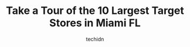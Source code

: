 ---
layout: ampstory
image: https://i0.wp.com/www.depkes.org/wp-content/uploads/2023/06/target-0-in-miami-fl-1685965040.jpeg?resize=640,853
author: techidn
featured: false
description: Discover the impressive array of Target options in Miami FL, where you can find 10 of the largest Target establishments in the area. From renowned classics to hidden gems, Miami FL offers a 
title: Take a Tour of the 10 Largest Target Stores in Miami FL
cover:
   title: Take a Tour of the 10 Largest Target Stores in Miami FL
   subtitle: Rickpate
   background: https://www.depkes.org/wp-content/uploads/2023/06/target-0-in-miami-fl-1685965040.jpeg

pages: 
 - layout: thirds
   top: <h1>#1 Target</h1>
   bottom: "<p>You can tell this Target has good management in place. Tidy, organized and clean. Very friendly employees who are actually working hard. I enjoyed my shopping experience </p>"
   background: https://www.depkes.org/wp-content/uploads/2023/06/target-1-in-miami-fl-1685965040.jpeg
   backgroundblur: true
 - layout: thirds
   top: <h1>#2 Target</h1>
   bottom: "<p>3401 N Miami Ave Suite 100, Miami, FL 33127, United States</p>"
   background: https://www.depkes.org/wp-content/uploads/2023/06/target-2-in-miami-fl-1685965041.jpeg
   cta:
      link: https://www.depkes.org/blog/take-a-tour-of-the-10-largest-target-stores-in-miami-fl/
      text: Take a Tour of the 10 Largest Target Stores in Miami FL
 - layout: thirds
   top: <h1>#3 Target</h1>
   bottom: "<p>15005 SW 88th St, Miami, FL 33196, United States</p>"
   background: https://www.depkes.org/wp-content/uploads/2023/06/target-3-in-miami-fl-1685965041.jpeg
   cta:
      link: https://www.depkes.org/blog/take-a-tour-of-the-10-largest-target-stores-in-miami-fl/
      text: Take a Tour of the 10 Largest Target Stores in Miami FL
 - layout: thirds
   top: <h1>#4 Target</h1>
   bottom: "<p>7800 SW 104th St, Miami, FL 33156, United States</p>"
   background: https://images.unsplash.com/photo-1522441815192-d9f04eb0615c?ixlib=rb-4.0.3&ixid=MnwxMjA3fDB8MHxwaG90by1wYWdlfHx8fGVufDB8fHx8&auto=format&fit=crop&w=640&h=853&q=80
   cta:
      link: https://www.depkes.org/blog/take-a-tour-of-the-10-largest-target-stores-in-miami-fl/
      text: Take a Tour of the 10 Largest Target Stores in Miami FL
 - layout: thirds
   top: <h1>#5 Target</h1>
   bottom: "<p>7795 SW 40th St, Miami, FL 33155, United States</p>"
   background: https://images.unsplash.com/photo-1518640467707-6811f4a6ab73?ixlib=rb-4.0.3&ixid=MnwxMjA3fDB8MHxwaG90by1wYWdlfHx8fGVufDB8fHx8&auto=format&fit=crop&w=640&h=853&q=80
   cta:
      link: https://www.depkes.org/blog/take-a-tour-of-the-10-largest-target-stores-in-miami-fl/
      text: Take a Tour of the 10 Largest Target Stores in Miami FL
 - layout: thirds
   top: <h1>#6 Target</h1>
   bottom: "<p>8350 S Dixie Hwy, Miami, FL 33143, United States</p>"
   background: https://images.unsplash.com/photo-1484589065579-248aad0d8b13?ixlib=rb-4.0.3&ixid=MnwxMjA3fDB8MHxwaG90by1wYWdlfHx8fGVufDB8fHx8&auto=format&fit=crop&w=640&h=853&q=80
   cta:
      link: https://www.depkes.org/blog/take-a-tour-of-the-10-largest-target-stores-in-miami-fl/
      text: Take a Tour of the 10 Largest Target Stores in Miami FL
 - layout: thirds
   top: <h1>#7 Target</h1>
   bottom: "<p>1906 Ponce de Leon, Coral Gables, FL 33134, United States</p>"
   background: https://images.unsplash.com/photo-1533998839656-76f5e4b2bccb?ixlib=rb-4.0.3&ixid=MnwxMjA3fDB8MHxwaG90by1wYWdlfHx8fGVufDB8fHx8&auto=format&fit=crop&w=640&h=853&q=80
   cta:
      link: https://www.depkes.org/blog/take-a-tour-of-the-10-largest-target-stores-in-miami-fl/
      text: Take a Tour of the 10 Largest Target Stores in Miami FL
 - layout: thirds
   middle: Continue reading...
   background: https://images.unsplash.com/photo-1564951434112-64d74cc2a2d7?ixlib=rb-4.0.3&ixid=MnwxMjA3fDB8MHxwaG90by1wYWdlfHx8fGVufDB8fHx8&auto=format&fit=crop&w=640&h=853&q=80
   cta:
      link: https://www.depkes.org/blog/take-a-tour-of-the-10-largest-target-stores-in-miami-fl/
      text: Take a Tour of the 10 Largest Target Stores in Miami FL
      
---